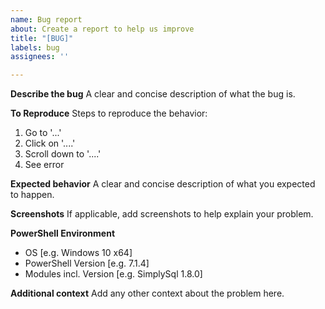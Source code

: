 ```yaml
---
name: Bug report
about: Create a report to help us improve
title: "[BUG]"
labels: bug
assignees: ''

---
```


**Describe the bug**
A clear and concise description of what the bug is.

**To Reproduce**
Steps to reproduce the behavior:
1. Go to '...'
2. Click on '....'
3. Scroll down to '....'
4. See error

**Expected behavior**
A clear and concise description of what you expected to happen.

**Screenshots**
If applicable, add screenshots to help explain your problem.

**PowerShell Environment**
 - OS [e.g. Windows 10 x64]
 - PowerShell Version [e.g. 7.1.4]
 - Modules incl. Version [e.g. SimplySql 1.8.0]


**Additional context**
Add any other context about the problem here.
